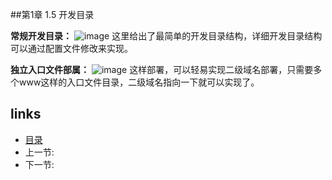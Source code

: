 
##第1章 1.5 开发目录

**常规开发目录：**
 ![image](https://raw.githubusercontent.com/mrkt/cellgo/master/pic/doc01-05.png.png)
 这里给出了最简单的开发目录结构，详细开发目录结构可以通过配置文件修改来实现。
 
**独立入口文件部属：**
 ![image](https://raw.githubusercontent.com/mrkt/cellgo/master/pic/doc01-05-2.png.png)
 这样部署，可以轻易实现二级域名部署，只需要多个www这样的入口文件目录，二级域名指向一下就可以实现了。
 
## links
  * [目录](<preface.md>)
  * 上一节: [](<01.4.md>)
  * 下一节: [](<02.1.md>)
